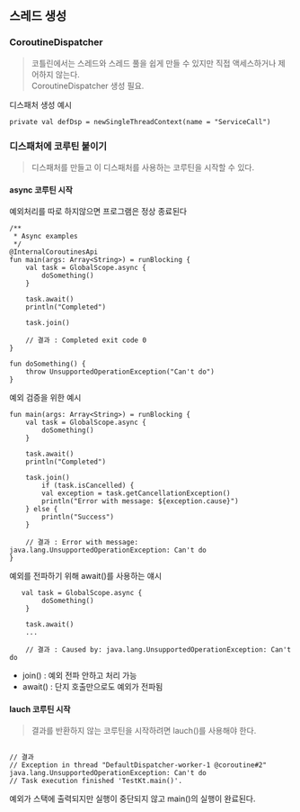 ## 스레드 생성

### CoroutineDispatcher

>코틀린에서는 스레드와 스레드 풀을 쉽게 만들 수 있지만 직접 액세스하거나 제어하지 않는다.  
CoroutineDispatcher 생성 필요.

디스패처 생성 예시
```
private val defDsp = newSingleThreadContext(name = "ServiceCall")

```

### 디스패처에 코루틴 붙이기
>디스패처를 만들고 이 디스패처를 사용하는 코루틴을 시작할 수 있다.

#### async 코루틴 시작

예외처리를 따로 하지않으면 프로그램은 정상 종료된다
```
/**
 * Async examples
 */
@InternalCoroutinesApi
fun main(args: Array<String>) = runBlocking {
    val task = GlobalScope.async {
        doSomething()
    }

    task.await()
    println("Completed")

    task.join()
    
    // 결과 : Completed exit code 0
}

fun doSomething() {
    throw UnsupportedOperationException("Can't do")
}
```

예외 검증을 위한 예시
```
fun main(args: Array<String>) = runBlocking {
    val task = GlobalScope.async {
        doSomething()
    }

    task.await()
    println("Completed")

    task.join()
        if (task.isCancelled) {
        val exception = task.getCancellationException()
        println("Error with message: ${exception.cause}")
    } else {
        println("Success")
    }
    
    // 결과 : Error with message: java.lang.UnsupportedOperationException: Can't do  
}
```

예외를 전파하기 위해 await()를 사용하는 얘시
```
   val task = GlobalScope.async {
        doSomething()
    }

    task.await()
    ...
    
    // 결과 : Caused by: java.lang.UnsupportedOperationException: Can't do

```

- join() : 예외 전파 안하고 처리 가능
- await() : 단지 호출만으로도 예외가 전파됨

#### lauch 코루틴 시작
>결과를 반환하지 않는 코루틴을 시작하려면 lauch()를 사용해야 한다.

```

// 결과
// Exception in thread "DefaultDispatcher-worker-1 @coroutine#2" java.lang.UnsupportedOperationException: Can't do
// Task execution finished 'TestKt.main()'.
```
예외가 스택에 출력되지만 실행이 중단되지 않고 main()의 실행이 완료된다.











